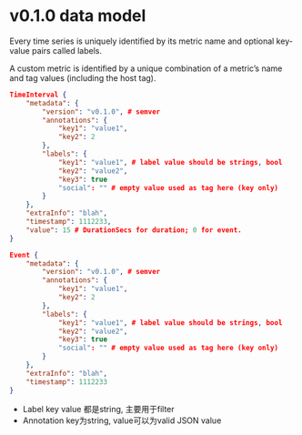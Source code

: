 
# v0.1.0 data model

Every time series is uniquely identified by its metric name and optional key-value pairs called labels.

A custom metric is identified by a unique combination of a metric’s name and tag values (including the host tag).

```json
TimeInterval {
    "metadata": {
        "version": "v0.1.0", # semver
        "annotations": {
            "key1": "value1",
            "key2": 2
        },
        "labels": {
            "key1": "value1", # label value should be strings, bool
            "key2": "value2",
            "key3": true
            "social": "" # empty value used as tag here (key only)
        }
    },
    "extraInfo": "blah",
    "timestamp": 1112233,
    "value": 15 # DurationSecs for duration; 0 for event.
}

Event {
    "metadata": {
        "version": "v0.1.0", # semver
        "annotations": {
            "key1": "value1",
            "key2": 2
        },
        "labels": {
            "key1": "value1", # label value should be strings, bool
            "key2": "value2",
            "key3": true
            "social": "" # empty value used as tag here (key only)
        }
    },
    "extraInfo": "blah",
    "timestamp": 1112233
}
```

*  Label key value 都是string, 主要用于filter
*  Annotation key为string, value可以为valid JSON value